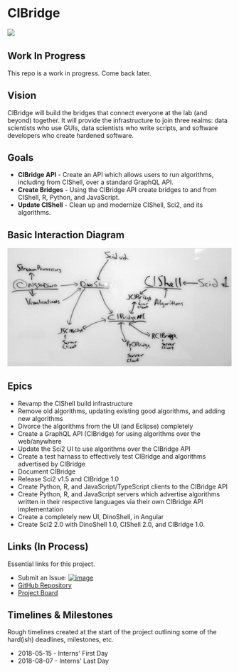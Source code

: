 # CIBridge

<a href="https://app.zenhub.com/workspace/o/cns-iu/cibridge"><img src="https://raw.githubusercontent.com/ZenHubIO/support/master/zenhub-badge.png"></a>

## Work In Progress

This repo is a work in progress. Come back later.

## Vision

CIBridge will build the bridges that connect everyone at the lab (and beyond) together.
It will provide the infrastructure to join three realms: data scientists who use GUIs, data scientists who write scripts, and software developers who create hardened software.

## Goals

*   **CIBridge API** - Create an API which allows users to run algorithms, including
from CIShell, over a standard GraphQL API.
*   **Create Bridges** - Using the CIBridge API create bridges to and from CIShell, R, Python, and JavaScript.
*   **Update CIShell** - Clean up and modernize CIShell, Sci2, and its algorithms.

## Basic Interaction Diagram
![image](cibridge-rough-dia.jpg)

## Epics
*   Revamp the CIShell build infrastructure
*   Remove old algorithms, updating existing good algorithms, and adding new algorithms
*   Divorce the algorithms from the UI (and Eclipse) completely
*   Create a GraphQL API (CIBridge) for using algorithms over the web/anywhere
*   Update the Sci2 UI to use algorithms over the CIBridge API
*   Create a test harnass to effectively test CIBridge and algorithms advertised by CIBridge
*   Document CIBridge
*   Release Sci2 v1.5 and CIBridge 1.0
*   Create Python, R, and JavaScript/TypeScript clients to the CIBridge API
*   Create Python, R, and JavaScript servers which advertise algorithms written in their respective languages via their own CIBridge API implementation
*   Create a completely new UI, DinoShell, in Angular
*   Create Sci2 2.0 with DinoShell 1.0, CIShell 2.0, and CIBridge 1.0.

## Links (In Process)

Essential links for this project.

*   Submit an Issue: [![image](https://img.shields.io/badge/issue-submit-green.svg?logo=github&longCache=true&style=social)](https://github.com/cns-iu/cibridge/issues/new)
*   [GitHub Repository](https://github.com/cns-iu/cibridge)
*   [Project Board](https://app.zenhub.com/workspace/o/cns-iu/cibridge)

## Timelines & Milestones

Rough timelines created at the start of the project outlining some of the hard(ish) deadlines, milestones, etc.

*   2018-05-15 - Interns' First Day
*   2018-08-07 - Interns' Last Day

